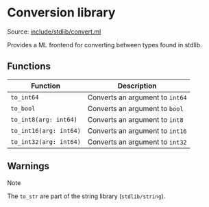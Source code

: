 # Conversion library

Source: [include/stdlib/convert.ml](../../include/stdlib/convert.ml)

Provides a ML frontend for converting between types found in stdlib.

## Functions

Function | Description
---------|------------
`to_int64` | Converts an argument to `int64`
`to_bool` | Converts an argument to `bool`
`to_int8(arg: int64)` | Converts an argument to `int8`
`to_int16(arg: int64)` | Converts an argument to `int16`
`to_int32(arg: int64)` | Converts an argument to `int32`

## Warnings

> [!NOTE]
> The `to_str` are part of the string library (`stdlib/string`).

